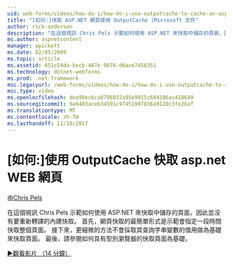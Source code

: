 ```yaml
---
uid: web-forms/videos/how-do-i/how-do-i-use-outputcache-to-cache-an-aspnet-page
title: "[如何:]快取 ASP.NET 網頁使用 OutputCache |Microsoft 文件"
author: rick-anderson
description: "在這個視訊 Chris Pels 示範如何使用 ASP.NET 來快取中儲存的頁面，因此並沒有要重新轉譯的內建快取。 首先，..."
ms.author: aspnetcontent
manager: wpickett
ms.date: 02/05/2009
ms.topic: article
ms.assetid: 651c54da-becb-467e-9076-d6ace7456351
ms.technology: dotnet-webforms
ms.prod: .net-framework
msc.legacyurl: /web-forms/videos/how-do-i/how-do-i-use-outputcache-to-cache-an-aspnet-page
msc.type: video
ms.openlocfilehash: dee99ec6ca8796032a95e9915c684106ac418649
ms.sourcegitcommit: 9a9483aceb34591c97451997036a9120c3fe2baf
ms.translationtype: MT
ms.contentlocale: zh-TW
ms.lasthandoff: 11/10/2017
---
```

<a name="how-do-i-use-outputcache-to-cache-an-aspnet-page"></a>[如何:]使用 OutputCache 快取 asp.net WEB 網頁
====================
由[Chris Pels](https://twitter.com/chrispels)

在這個視訊 Chris Pels 示範如何使用 ASP.NET 來快取中儲存的頁面，因此並沒有要重新轉譯的內建快取。 首先，網頁快取的最簡單形式是示範會指定一段時間快取整個頁面。 接下來，更細微的方法不會採取其查詢字串變數的值用做為基礎來快取頁面。 最後，請參閱如何具有型別瀏覽器的快取頁面為基礎。

[&#9654;觀看影片 （14 分鐘）](https://channel9.msdn.com/Blogs/ASP-NET-Site-Videos/how-do-i-use-outputcache-to-cache-an-aspnet-page)
